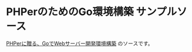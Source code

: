 # PHPerのためのGo環境構築 サンプルソース

[PHPerに贈る、GoでWebサーバー開発環境構築](http://qiita.com/tarokamikaze/items/acb6e7d398d5aa2a4a67) のソースです。